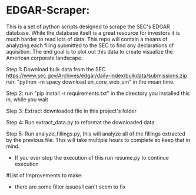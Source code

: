 # EDGAR-Scraper:
This is a set of python scripts designed to scrape the SEC's EDGAR database. While the database itself is a great resource for investors it is much harder to read lots of data. This repo will contain a means of analyzing each filing submitted to the SEC to find any declarations of aquisition. The end goal is to plot out this data to create visualize the American corporate landscape.

Step 1: Download bulk data from the SEC
    https://www.sec.gov/Archives/edgar/daily-index/bulkdata/submissions.zip
    run: "python -m spacy download en_core_web_sm" in the mean time.
   
Step 2: run "pip install -r requirements.txt" in the directory you installed this in, while you wait

Step 3: Extract downloaded file in this project's folder

Step 4: Run extract_data.py to reformat the downloaded data

Step 5: Run analyze_fillings.py, this will analyze all of the fillings extracted by the previous file. This will take multiple hours to complete so keep that in mind.
 - If you ever stop the execution of this run resume.py to continue execution

#List of Improvements to make:
 - there are some filter issues I can't seem to fix

